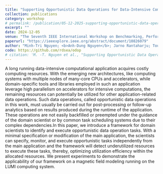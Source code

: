 ```yaml
---
title: "Supporting Opportunistic Data Operations for Data-Intensive Computational Applications"
collection: publications
category: workshop
# permalink: /publication/05-12-2025-supporting-opportunistic-data-operations.md
excerpt: ""
date: 2024-12-05
venue: "The Seventh IEEE International Workshop on Benchmarking, Performance Tuning and Optimization for Big Data Applications (BPOD 2024)"
paperurl: "https://ieeexplore.ieee.org/abstract/document/10826079"
author: "Minh-Tri Nguyen; <b>Anh-Dung Nguyen</b>; Jarno Rantaharju; Touko Puro; Matthias Rheinhardt; Maarit Korpi-Lagg; Hong-Linh Truong"
code: https://github.com/rdsea/odop
# citation: 'M. -T. Nguyen et al., "Supporting Opportunistic Data Operations for Data-Intensive Computational Applications," 2024 IEEE International Conference on Big Data (BigData), Washington, DC, USA, 2024, pp. 3735-3744, doi: 10.1109/BigData62323.2024.10826079'
---
```


A long running data-intensive computational application acquires costly computing resources. With the emerging new architectures, like computing systems with multiple nodes of many-core CPUs and accelerators, while domain-specific tools and libraries employed in such an application leverage high parallelism on accelerators for intensive computations, the remaining resources can potentially be utilized for other application-related data operations. Such data operations, called opportunistic data operations in this work, must usually be carried out for post-processing or follow-up analytics based on results produced during the runtime of the application. These operations are not easily backfilled or preempted under the guidance of the domain scientist or by common task scheduling systems due to their complex dependencies.In this paper, we introduce a framework for domain scientists to identify and execute opportunistic data operation tasks. With a minimal specification or modification of the main application, the scientists can specify, monitor, and execute opportunistic tasks independently from the main application and the framework will detect underutilized resources to execute these tasks, thereby, optimizing utilization efficiency within the allocated resources. We present experiments to demonstrate the applicability of our framework on a magnetic field modeling running on the LUMI computing system.
